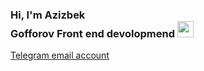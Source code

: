 ### Hi, I'm Azizbek <br> Gofforov Front end devolopmend <img src="https://media.giphy.com/media/hvJRCLFzcasrR4ia7z/giphy.gif" width="26px">

<a href="https://t.me/azik1504">Telegram email account</a>
